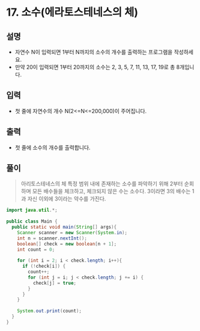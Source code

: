# 17. 소수(에라토스테네스의 체)

## 설명

* 자연수 N이 입력되면 1부터 N까지의 소수의 개수를 출력하는 프로그램을 작성하세요.
* 만약 20이 입력되면 1부터 20까지의 소수는 2, 3, 5, 7, 11, 13, 17, 19로 총 8개입니다.

## 입력

* 첫 줄에 자연수의 개수 N(2<=N<=200,000)이 주어집니다.

## 출력

* 첫 줄에 소수의 개수를 출력합니다.

## 풀이

> 아리토스테네스의 체
> 특정 범위 내에 존재하는 소수를 파악하기 위해 2부터 순회하며 모든 배수들을 체크하고, 체크되지 않은 수는 소수다.
> 3이라면 3의 배수는 1과 자신 이외에 3이라는 약수를 가진다.

```java
import java.util.*;
  
public class Main {
  public static void main(String[] args){
    Scanner scanner = new Scanner(System.in);
    int n = scanner.nextInt();
    boolean[] check = new boolean[n + 1];
    int count = 0;
    
    for (int i = 2; i < check.length; i++){
      if (!check[i]) {
        count++;
        for (int j = i; j < check.length; j += i) {
          check[j] = true;
        }
      }
    }
    
    System.out.print(count);
  }
}
```

